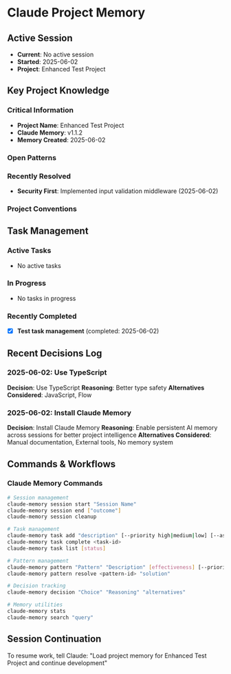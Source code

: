 # Claude Project Memory

## Active Session
- **Current**: No active session
- **Started**: 2025-06-02
- **Project**: Enhanced Test Project

## Key Project Knowledge

### Critical Information
- **Project Name**: Enhanced Test Project
- **Claude Memory**: v1.1.2
- **Memory Created**: 2025-06-02

### Open Patterns


### Recently Resolved
- **Security First**: Implemented input validation middleware (2025-06-02)

### Project Conventions
<!-- Discovered during development -->

## Task Management

### Active Tasks
- No active tasks

### In Progress
- No tasks in progress

### Recently Completed
- [x] **Test task management** (completed: 2025-06-02)

## Recent Decisions Log

### 2025-06-02: Use TypeScript
**Decision**: Use TypeScript
**Reasoning**: Better type safety
**Alternatives Considered**: JavaScript, Flow


### 2025-06-02: Install Claude Memory
**Decision**: Install Claude Memory
**Reasoning**: Enable persistent AI memory across sessions for better project intelligence
**Alternatives Considered**: Manual documentation, External tools, No memory system


## Commands & Workflows

### Claude Memory Commands
```bash
# Session management
claude-memory session start "Session Name"
claude-memory session end ["outcome"]
claude-memory session cleanup

# Task management
claude-memory task add "description" [--priority high|medium|low] [--assignee name]
claude-memory task complete <task-id>
claude-memory task list [status]

# Pattern management
claude-memory pattern "Pattern" "Description" [effectiveness] [--priority critical|high|medium|low]
claude-memory pattern resolve <pattern-id> "solution"

# Decision tracking
claude-memory decision "Choice" "Reasoning" "alternatives"

# Memory utilities
claude-memory stats
claude-memory search "query"
```

## Session Continuation
To resume work, tell Claude:
"Load project memory for Enhanced Test Project and continue development"
